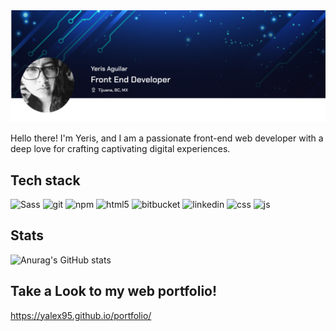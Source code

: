 <img alt="github_profile_img" src="./git_background.png"/>

<p> Hello there! I'm Yeris, and I am a passionate front-end web developer with a deep love for crafting captivating digital experiences.</p>
<h2>Tech stack</h2>
<p>
  <img alt="Sass" src="https://img.shields.io/badge/-Sass-CC6699?style=flat-square&logo=sass&logoColor=white" />
  <img alt="git" src="https://img.shields.io/badge/-Git-F05032?style=flat-square&logo=git&logoColor=white" />
  <img alt="npm" src="https://img.shields.io/badge/-NPM-CB3837?style=flat-square&logo=npm&logoColor=white" />
  <img alt="html5" src="https://img.shields.io/badge/-HTML5-E34F26?style=flat-square&logo=html5&logoColor=white" />
  <img alt="bitbucket" src="https://img.shields.io/badge/-Bitbucket-0747a6?style=flat-squarestyle=flat-square&logo=bitbucket&logoColor=white" />
  <img alt="linkedin" src="https://img.shields.io/badge/-LinkedIn-0077B5?style=flat-square&logo=linkedin&logoColor=white" />
  <img alt="css" src="https://img.shields.io/badge/CSS-239120?&style=flat-square&logo=css3&logoColor=white" />
  <img alt="js" src="https://img.shields.io/badge/JavaScript-F7DF1E?style=flat-square&logo=javascript&logoColor=white" />
  <img alt="" src="https://img.shields.io/badge/PHP-777BB4?style=flat-square&logo=php&logoColor=white" />
  <img alt="" src="https://img.shields.io/badge/Vue.js-35495E?style=flat-square&logo=vue.js&logoColor=white" />
  <img alt="" src="https://img.shields.io/badge/Tailwind_CSS-38B2AC?style=flat-square&logo=tailwind-css&logoColor=white" />
  <img alt="" src="https://img.shields.io/badge/Bootstrap-563D7C?style=flat-square&logo=bootstrap&logoColor=white" />
  <img alt="" src="https://img.shields.io/badge/jQuery-0769AD?style=flat-square&logo=jquery&logoColor=white" />
  </p>
  
  ## Stats
    
  ![Anurag's GitHub stats](https://github-readme-stats.vercel.app/api?username=Yalex95&show_icons=true&theme=onedark)

## Take a Look to my web portfolio!

https://yalex95.github.io/portfolio/
